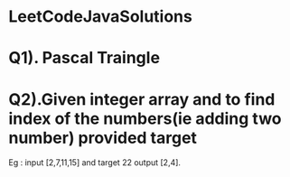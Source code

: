 # LeetCodeJavaSolutions

# Q1). Pascal Traingle

# Q2).Given integer array and to find index of the numbers(ie adding two number) provided target

Eg : input [2,7,11,15] and target 22
     output [2,4].

